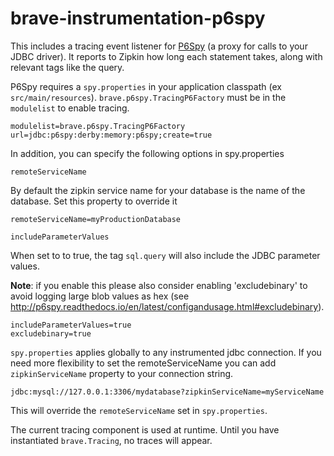 # brave-instrumentation-p6spy
This includes a tracing event listener for [P6Spy](https://github.com/p6spy/p6spy) (a proxy for calls to your JDBC driver).
It reports to Zipkin how long each statement takes, along with relevant tags like the query.


P6Spy requires a `spy.properties` in your application classpath
(ex `src/main/resources`). `brave.p6spy.TracingP6Factory` must be in the
`modulelist` to enable tracing.

```
modulelist=brave.p6spy.TracingP6Factory
url=jdbc:p6spy:derby:memory:p6spy;create=true
```

In addition, you can specify the following options in spy.properties

`remoteServiceName`

By default the zipkin service name for your database is the name of the database. Set this property to override it

```
remoteServiceName=myProductionDatabase
```

`includeParameterValues`

When set to to true, the tag `sql.query` will also include the JDBC parameter values.
 
**Note**: if you enable this please also consider enabling 'excludebinary' to avoid logging large blob values as hex (see http://p6spy.readthedocs.io/en/latest/configandusage.html#excludebinary).

```  
includeParameterValues=true
excludebinary=true
```

`spy.properties` applies globally to any instrumented jdbc connection. If you need more flexibility to set the remoteServiceName you can add
`zipkinServiceName` property to your connection string.

```
jdbc:mysql://127.0.0.1:3306/mydatabase?zipkinServiceName=myServiceName
```

This will override the `remoteServiceName` set in `spy.properties`.

The current tracing component is used at runtime. Until you have instantiated `brave.Tracing`, no traces will appear.